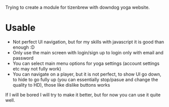 Trying to create a module for tizenbrew with downdog yoga website.

# Usable
- Not perfect UI navigation, but for my skills with javascript it is good than enough :D
- Only use the main screen with login/sign up to login only with email and password
- You can select main menu options for yoga settings (account settings etc may not fully work)
- You can navigate on a player, but it is not perfect, to show UI go down, to hide to go fully up (you can essentially stop/pasue and change the quality to HD), those like dislike buttons works

If I will be bored I will try to make it better, but for now you can use it quite well.
